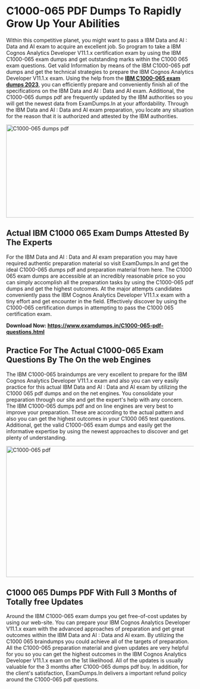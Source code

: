 <h1><strong>C1000-065 PDF Dumps To Rapidly Grow Up Your Abilities</strong></h1>
<p>Within this competitive planet, you might want to pass a IBM Data and AI : Data and AI exam to acquire an excellent job. So program to take a IBM Cognos Analytics Developer V11.1.x certification exam by using the IBM C1000-065 exam dumps and get outstanding marks within the C1000 065 exam questions. Get valid Information by means of the IBM C1000-065 pdf dumps and get the technical strategies to prepare the IBM Cognos Analytics Developer V11.1.x exam. Using the help from the <strong><a href="https://www.examdumps.in/C1000-065-pdf-questions.html">IBM C1000-065 exam dumps 2023</a></strong>, you can efficiently prepare and conveniently finish all of the specifications on the IBM Data and AI : Data and AI exam. Additional, the C1000-065 dumps pdf are frequently updated by the IBM authorities so you will get the newest data from ExamDumps.In at your affordability. Through the IBM Data and AI : Data and AI exam preparation, you locate any situation for the reason that it is authorized and attested by the IBM authorities.</p>
<p><img src="https://i.ibb.co/zxJwW90/Copy-of-Online-Classes-Twitter-header-post-Made-with-Poster-My-Wall-1.png" alt="C1000-065 dumps pdf" width="750" height="250" /></p>
<h2><strong>Actual IBM C1000 065 Exam Dumps Attested By The Experts</strong></h2>
<p>For the IBM Data and AI : Data and AI exam preparation you may have required authentic preparation material so visit ExamDumps.In and get the ideal C1000-065 dumps pdf and preparation material from here. The C1000 065 exam dumps are accessible at an incredibly reasonable price so you can simply accomplish all the preparation tasks by using the C1000-065 pdf dumps and get the highest outcomes. At the major attempts candidates conveniently pass the IBM Cognos Analytics Developer V11.1.x exam with a tiny effort and get encounter in the field. Effectively discover by using the C1000-065 certification dumps in attempting to pass the C1000 065 certification exam.</p>
<p><strong>Download Now:&nbsp;<a href="https://www.examdumps.in/C1000-065-pdf-questions.html">https://www.examdumps.in/C1000-065-pdf-questions.html</a></strong></p>
<h2><strong>Practice For The Actual C1000-065 Exam Questions By The On the web Engines</strong></h2>
<p>The IBM C1000-065 braindumps are very excellent to prepare for the IBM Cognos Analytics Developer V11.1.x exam and also you can very easily practice for this actual IBM Data and AI : Data and AI exam by utilizing the C1000 065 pdf dumps and on the net engines. You consolidate your preparation through our site and get the expert's help with any concern. The IBM C1000-065 dumps pdf and on line engines are very best to improve your preparation. These are according to the actual pattern and also you can get the highest outcomes in your C1000 065 test questions. Additional, get the valid C1000-065 exam dumps and easily get the informative expertise by using the newest approaches to discover and get plenty of understanding.</p>
<p><a href="https://www.examdumps.in/C1000-065-pdf-questions.html"><img src="https://i.ibb.co/QkNtdwY/Copy-of-Zoom-Online-Classes-Facebook-Share-Po-Made-with-Poster-My-Wall-1.jpg" alt="C1000-065 pdf" width="670" height="352" /></a></p>
<h2><strong>C1000 065 Dumps PDF With Full 3 Months of Totally free Updates</strong></h2>
<p>Around the IBM C1000-065 exam dumps you get free-of-cost updates by using our web-site. You can prepare your IBM Cognos Analytics Developer V11.1.x exam with the advanced approaches of preparation and get great outcomes within the IBM Data and AI : Data and AI exam. By utilizing the C1000 065 braindumps you could achieve all of the targets of preparation. All the C1000-065 preparation material and given updates are very helpful for you so you can get the highest outcomes in the IBM Cognos Analytics Developer V11.1.x exam on the 1st likelihood. All of the updates is usually valuable for the 3 months after C1000-065 dumps pdf buy. In addition, for the client's satisfaction, ExamDumps.In delivers a important refund policy around the C1000-065 pdf questions.</p>
